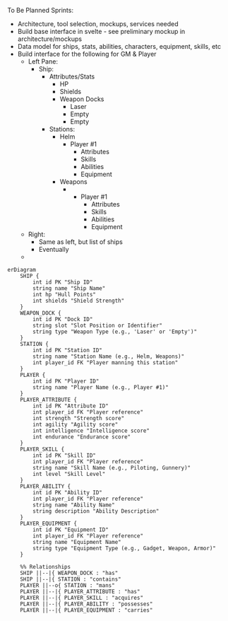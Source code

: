 
To Be Planned Sprints:
 - Architecture, tool selection, mockups, services needed
 - Build base interface in svelte - see preliminary mockup in architecture/mockups
 - Data model for ships, stats, abilities, characters, equipment, skills, etc
 - Build interface for the following for GM & Player
	 - Left Pane:
		 - Ship:
			 - Attributes/Stats
				 - HP
				 - Shields
				 - Weapon Docks
					 - Laser
					 - Empty
					 - Empty
			 - Stations:
				 - Helm
					 - Player #1
						 - Attributes
						 - Skills
						 - Abilities
						 - Equipment
				 - Weapons
					 - - Player #1
						 - Attributes
						 - Skills
						 - Abilities
						 - Equipment
	 - Right:
		 - Same as left, but list of ships
		 - Eventually 
	 - 
```mermaid
erDiagram
    SHIP {
        int id PK "Ship ID"
        string name "Ship Name"
        int hp "Hull Points"
        int shields "Shield Strength"
    }
    WEAPON_DOCK {
        int id PK "Dock ID"
        string slot "Slot Position or Identifier"
        string type "Weapon Type (e.g., 'Laser' or 'Empty')"
    }
    STATION {
        int id PK "Station ID"
        string name "Station Name (e.g., Helm, Weapons)"
        int player_id FK "Player manning this station"
    }
    PLAYER {
        int id PK "Player ID"
        string name "Player Name (e.g., Player #1)"
    }
    PLAYER_ATTRIBUTE {
        int id PK "Attribute ID"
        int player_id FK "Player reference"
        int strength "Strength score"
        int agility "Agility score"
        int intelligence "Intelligence score"
        int endurance "Endurance score"
    }
    PLAYER_SKILL {
        int id PK "Skill ID"
        int player_id FK "Player reference"
        string name "Skill Name (e.g., Piloting, Gunnery)"
        int level "Skill Level"
    }
    PLAYER_ABILITY {
        int id PK "Ability ID"
        int player_id FK "Player reference"
        string name "Ability Name"
        string description "Ability Description"
    }
    PLAYER_EQUIPMENT {
        int id PK "Equipment ID"
        int player_id FK "Player reference"
        string name "Equipment Name"
        string type "Equipment Type (e.g., Gadget, Weapon, Armor)"
    }

    %% Relationships
    SHIP ||--|{ WEAPON_DOCK : "has"
    SHIP ||--|{ STATION : "contains"
    PLAYER ||--o{ STATION : "mans" 
    PLAYER ||--|{ PLAYER_ATTRIBUTE : "has"
    PLAYER ||--|{ PLAYER_SKILL : "acquires"
    PLAYER ||--|{ PLAYER_ABILITY : "possesses"
    PLAYER ||--|{ PLAYER_EQUIPMENT : "carries"

```

